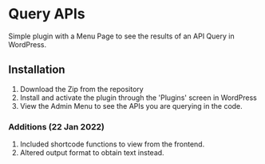 # Query APIs
Simple plugin with a Menu Page to see the results of an API Query in WordPress.

## Installation

1. Download the Zip from the repository
1. Install and activate the plugin through the 'Plugins' screen in WordPress
1. View the Admin Menu to see the APIs you are querying in the code.

### Additions (22 Jan 2022)

1. Included shortcode functions to view from the frontend.
1. Altered output format to obtain text instead. 
